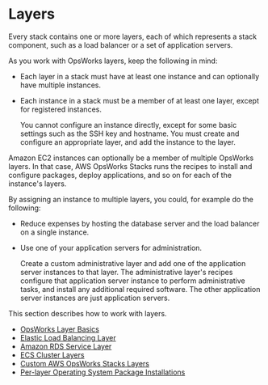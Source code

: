 # Layers<a name="workinglayers"></a>

Every stack contains one or more layers, each of which represents a stack component, such as a load balancer or a set of application servers\.

As you work with OpsWorks layers, keep the following in mind:

+ Each layer in a stack must have at least one instance and can optionally have multiple instances\.

+ Each instance in a stack must be a member of at least one layer, except for registered instances\.

  You cannot configure an instance directly, except for some basic settings such as the SSH key and hostname\. You must create and configure an appropriate layer, and add the instance to the layer\.

Amazon EC2 instances can optionally be a member of multiple OpsWorks layers\. In that case, AWS OpsWorks Stacks runs the recipes to install and configure packages, deploy applications, and so on for each of the instance's layers\.

By assigning an instance to multiple layers, you could, for example do the following:

+ Reduce expenses by hosting the database server and the load balancer on a single instance\.

+ Use one of your application servers for administration\.

  Create a custom administrative layer and add one of the application server instances to that layer\. The administrative layer's recipes configure that application server instance to perform administrative tasks, and install any additional required software\. The other application server instances are just application servers\.

This section describes how to work with layers\.


+ [OpsWorks Layer Basics](workinglayers-basics.md)
+ [Elastic Load Balancing Layer](layers-elb.md)
+ [Amazon RDS Service Layer](workinglayers-db-rds.md)
+ [ECS Cluster Layers](workinglayers-ecscluster.md)
+ [Custom AWS OpsWorks Stacks Layers](workinglayers-custom.md)
+ [Per\-layer Operating System Package Installations](per-layer-os-package-install.md)